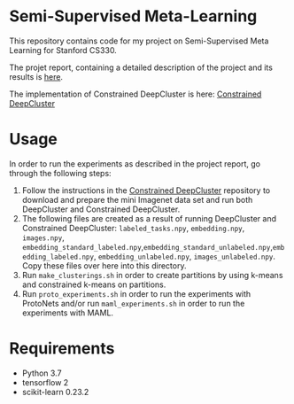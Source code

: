 # Semi-Supervised Meta-Learning

This repository contains code for my project on Semi-Supervised Meta Learning for Stanford CS330.

The projet report, containing a detailed description of the project and its results is [here](project_report.pdf).

The implementation of Constrained DeepCluster is here: [Constrained DeepCluster](https://github.com/cmacho/deepcluster)

# Usage

In order to run the experiments as described in the project report, go through the following steps:

1. Follow the instructions in the [Constrained DeepCluster](https://github.com/cmacho/deepcluster) repository to download and prepare the mini Imagenet data set and run both DeepCluster and Constrained DeepCluster.
2. The following files are created as a result of running DeepCluster and Constrained DeepCluster:  `labeled_tasks.npy`, `embedding.npy`, `images.npy`, `embedding_standard_labeled.npy`,`embedding_standard_unlabeled.npy`,`embedding_labeled.npy`, `embedding_unlabeled.npy`, `images_unlabeled.npy`.  Copy these files over here into this directory.
3. Run `make_clusterings.sh` in order to create partitions by using k-means and constrained k-means on partitions.
4. Run `proto_experiments.sh` in order to run the experiments with ProtoNets and/or run `maml_experiments.sh` in order to run the experiments with MAML.

# Requirements
- Python 3.7
- tensorflow 2
- scikit-learn 0.23.2
